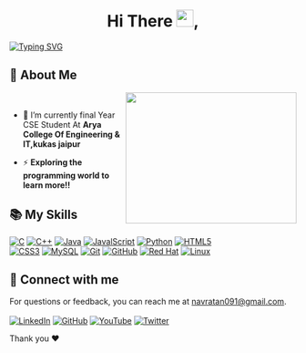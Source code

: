<p align="center"> <h1 align="center"> Hi There <img src="https://raw.githubusercontent.com/MartinHeinz/MartinHeinz/master/wave.gif" width="30px" height="30px" />, </a> </h1> </p>

[![Typing SVG](https://readme-typing-svg.herokuapp.com?font=Fira+Code&weight=500&size=29&pause=1000&color=007EF7&width=435&lines=I'm+Navratan;Passionate+Coder)](https://git.io/typing-svg)

## 🧔 About Me
   &nbsp;&nbsp;&nbsp;<img src='https://cdn.dribbble.com/users/1187836/screenshots/6539429/programer.gif' height=230 width=300 align='right'>

- 🌱 I’m currently final Year CSE Student At **Arya College Of Engineering & IT,kukas jaipur**

- ⚡  **Exploring the programming world to learn more!!**

## 📚 My Skills
[![C](https://img.shields.io/badge/c-%2300599C.svg?style=for-the-badge&logo=c&logoColor=white)](https://devdocs.io/c/)
[![C++](https://img.shields.io/badge/c++-%2300599C.svg?style=for-the-badge&logo=c%2B%2B&logoColor=white)](https://devdocs.io/cpp/)
[![Java](https://img.shields.io/badge/java-%23ED8B00.svg?style=for-the-badge&logo=openjdk&logoColor=white)](https://docs.oracle.com/en/java/)
[![JavalScript](https://img.shields.io/badge/javascript-%23323330.svg?style=for-the-badge&logo=javascript&logoColor=%23F7DF1E)](https://developer.mozilla.org/en-US/docs/Web/JavaScript)
[![Python](https://img.shields.io/badge/python-3670A0?style=for-the-badge&logo=python&logoColor=ffdd54)](https://docs.python.org/3/)
[![HTML5](https://img.shields.io/badge/html5-%23E34F26.svg?style=for-the-badge&logo=html5&logoColor=white)](https://developer.mozilla.org/en-US/docs/Web/HTML)
<br>
[![CSS3](https://img.shields.io/badge/css3-%231572B6.svg?style=for-the-badge&logo=css3&logoColor=white)](https://developer.mozilla.org/en-US/docs/Web/CSS)
[![MySQL](https://img.shields.io/badge/mysql-%2300f.svg?style=for-the-badge&logo=mysql&logoColor=white)](https://dev.mysql.com/doc/)
[![Git](https://img.shields.io/badge/git-%23F05033.svg?style=for-the-badge&logo=git&logoColor=white)](https://git-scm.com/doc)
[![GitHub](https://img.shields.io/badge/github-%23121011.svg?style=for-the-badge&logo=github&logoColor=white)](https://docs.github.com/en)
[![Red Hat](https://img.shields.io/badge/Red%20Hat-EE0000?style=for-the-badge&logo=redhat&logoColor=white)](https://access.redhat.com/documentation/en-us/red_hat_enterprise_linux/8)
[![Linux](https://img.shields.io/badge/Linux-FCC624?style=for-the-badge&logo=linux&logoColor=black)](https://linux.die.net/)


## 🤝 Connect with me
For questions or feedback, you can reach me at [navratan091@gmail.com](mailto:navratan091@gmail.com). <br><br>
[![LinkedIn](https://img.shields.io/badge/linkedin-%230077B5.svg?style=for-the-badge&logo=linkedin&logoColor=white)](https://www.linkedin.com/in/navratanpatel75/)
[![GitHub](https://img.shields.io/badge/github-%23121011.svg?style=for-the-badge&logo=github&logoColor=white)](https://github.com/NavratanPatel)
[![YouTube](https://img.shields.io/badge/YouTube-%23FF0000.svg?style=for-the-badge&logo=YouTube&logoColor=white)](https://www.youtube.com/@NavratanPatel)
[![Twitter](https://img.shields.io/badge/Twitter-%231DA1F2.svg?style=for-the-badge&logo=Twitter&logoColor=white)](https://twitter.com/NavratanP75)

Thank you ❤️
